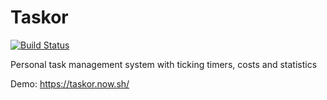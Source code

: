 # Taskor

[![Build Status](https://travis-ci.org/anton-kobzev/taskor.svg?branch=master)](https://travis-ci.org/anton-kobzev/taskor)

Personal task management system with ticking timers, costs and statistics

Demo: https://taskor.now.sh/
